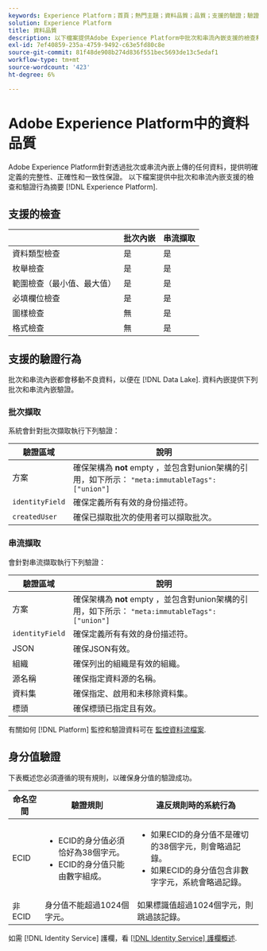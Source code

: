 ```yaml
---
keywords: Experience Platform；首頁；熱門主題；資料品質；品質；支援的驗證；驗證；支援的驗證；
solution: Experience Platform
title: 資料品質
description: 以下檔案提供Adobe Experience Platform中批次和串流內嵌支援的檢查和驗證行為摘要。
exl-id: 7ef40859-235a-4759-9492-c63e5fd80c8e
source-git-commit: 81f48de908b274d836f551bec5693de13c5edaf1
workflow-type: tm+mt
source-wordcount: '423'
ht-degree: 6%

---
```


# Adobe Experience Platform中的資料品質

Adobe Experience Platform針對透過批次或串流內嵌上傳的任何資料，提供明確定義的完整性、正確性和一致性保證。 以下檔案提供中批次和串流內嵌支援的檢查和驗證行為摘要 [!DNL Experience Platform].

## 支援的檢查

|   | 批次內嵌 | 串流擷取 |
| ------ | --------------- | ------------------- |
| 資料類型檢查 | 是 | 是 |
| 枚舉檢查 | 是 | 是 |
| 範圍檢查（最小值、最大值） | 是 | 是 |
| 必填欄位檢查 | 是 | 是 |
| 圖樣檢查 | 無 | 是 |
| 格式檢查 | 無 | 是 |

## 支援的驗證行為

批次和串流內嵌都會移動不良資料，以便在 [!DNL Data Lake]. 資料內嵌提供下列批次和串流內嵌驗證。

### 批次擷取

系統會針對批次擷取執行下列驗證：

| 驗證區域 | 說明 |
| --------------- | ----------- |
| 方案 | 確保架構為 **not** empty ，並包含對union架構的引用，如下所示： `"meta:immutableTags": ["union"]` |
| `identityField` | 確保定義所有有效的身份描述符。 |
| `createdUser` | 確保已擷取批次的使用者可以擷取批次。 |

### 串流擷取

會針對串流擷取執行下列驗證：

| 驗證區域 | 說明 |
| --------------- | ----------- |
| 方案 | 確保架構為 **not** empty ，並包含對union架構的引用，如下所示： `"meta:immutableTags": ["union"]` |
| `identityField` | 確保定義所有有效的身份描述符。 |
| JSON | 確保JSON有效。 |
| 組織 | 確保列出的組織是有效的組織。 |
| 源名稱 | 確保指定資料源的名稱。 |
| 資料集 | 確保指定、啟用和未移除資料集。 |
| 標頭 | 確保標頭已指定且有效。 |

有關如何 [!DNL Platform] 監控和驗證資料可在 [監控資料流檔案](./monitor-data-ingestion.md).

## 身分值驗證

下表概述您必須遵循的現有規則，以確保身分值的驗證成功。

| 命名空間 | 驗證規則 | 違反規則時的系統行為 |
| --- | --- | --- |
| ECID | <ul><li>ECID的身分值必須恰好為38個字元。</li><li>ECID的身分值只能由數字組成。</li></ul> | <ul><li>如果ECID的身分值不是確切的38個字元，則會略過記錄。</li><li>如果ECID的身分值包含非數字字元，系統會略過記錄。</li></ul> |
| 非ECID | 身分值不能超過1024個字元。 | 如果標識值超過1024個字元，則跳過該記錄。 |

如需 [!DNL Identity Service] 護欄，看 [[!DNL Identity Service] 護欄概述](../../identity-service/guardrails.md).
